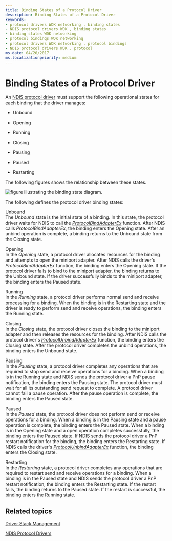 ```yaml
---
title: Binding States of a Protocol Driver
description: Binding States of a Protocol Driver
keywords:
- protocol drivers WDK networking , binding states
- NDIS protocol drivers WDK , binding states
- binding states WDK networking
- protocol bindings WDK networking
- protocol drivers WDK networking , protocol bindings
- NDIS protocol drivers WDK , protocol
ms.date: 04/20/2017
ms.localizationpriority: medium
---
```


# Binding States of a Protocol Driver





An [NDIS protocol driver](ndis-protocol-drivers2.md) must support the following operational states for each binding that the driver manages:

-   Unbound

-   Opening

-   Running

-   Closing

-   Pausing

-   Paused

-   Restarting

The following figures shows the relationship between these states.

![figure illustrating the binding state diagram.](images/protocolstate.png)

The following defines the protocol driver binding states:

<a href="" id="unbound"></a>Unbound  
The *Unbound* state is the initial state of a binding. In this state, the protocol driver waits for NDIS to call the [*ProtocolBindAdapterEx*](/windows-hardware/drivers/ddi/ndis/nc-ndis-protocol_bind_adapter_ex) function. After NDIS calls *ProtocolBindAdapterEx*, the binding enters the Opening state. After an unbind operation is complete, a binding returns to the Unbound state from the Closing state.

<a href="" id="opening"></a>Opening  
In the *Opening* state, a protocol driver allocates resources for the binding and attempts to open the miniport adapter. After NDIS calls the driver's *ProtocolBindAdapterEx* function, the binding enters the Opening state. If the protocol driver fails to bind to the miniport adapter, the binding returns to the Unbound state. If the driver successfully binds to the miniport adapter, the binding enters the Paused state.

<a href="" id="running"></a>Running  
In the *Running* state, a protocol driver performs normal send and receive processing for a binding. When the binding is in the Restarting state and the driver is ready to perform send and receive operations, the binding enters the Running state.

<a href="" id="closing"></a>Closing  
In the *Closing* state, the protocol driver closes the binding to the miniport adapter and then releases the resources for the binding. After NDIS calls the protocol driver's [*ProtocolUnbindAdapterEx*](/windows-hardware/drivers/ddi/ndis/nc-ndis-protocol_unbind_adapter_ex) function, the binding enters the Closing state. After the protocol driver completes the unbind operations, the binding enters the Unbound state.

<a href="" id="pausing"></a>Pausing  
In the *Pausing* state, a protocol driver completes any operations that are required to stop send and receive operations for a binding. When a binding is in the Running state and NDIS sends the protocol driver a PnP pause notification, the binding enters the Pausing state. The protocol driver must wait for all its outstanding send request to complete. A protocol driver cannot fail a pause operation. After the pause operation is complete, the binding enters the Paused state.

<a href="" id="paused"></a>Paused  
In the *Paused* state, the protocol driver does not perform send or receive operations for a binding. When a binding is in the Pausing state and a pause operation is complete, the binding enters the Paused state. When a binding is in the Opening state and a open operation completes successfully, the binding enters the Paused state. If NDIS sends the protocol driver a PnP restart notification for the binding, the binding enters the Restarting state. If NDIS calls the driver's [*ProtocolUnbindAdapterEx*](/windows-hardware/drivers/ddi/ndis/nc-ndis-protocol_unbind_adapter_ex) function, the binding enters the Closing state.

<a href="" id="restarting"></a>Restarting  
In the *Restarting* state, a protocol driver completes any operations that are required to restart send and receive operations for a binding. When a binding is in the Paused state and NDIS sends the protocol driver a PnP restart notification, the binding enters the Restarting state. If the restart fails, the binding returns to the Paused state. If the restart is successful, the binding enters the Running state.

## Related topics


[Driver Stack Management](driver-stack-management.md)

[NDIS Protocol Drivers](ndis-protocol-drivers2.md)

 

